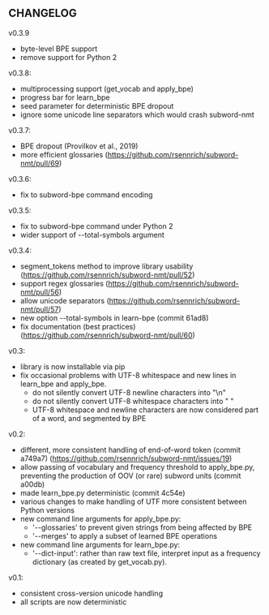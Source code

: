 CHANGELOG
---------
v0.3.9
  - byte-level BPE support
  - remove support for Python 2

v0.3.8:
  - multiprocessing support (get_vocab and apply_bpe)
  - progress bar for learn_bpe
  - seed parameter for deterministic BPE dropout
  - ignore some unicode line separators which would crash subword-nmt

v0.3.7:
  - BPE dropout (Provilkov et al., 2019)
  - more efficient glossaries (https://github.com/rsennrich/subword-nmt/pull/69)

v0.3.6:
  - fix to subword-bpe command encoding

v0.3.5:
  - fix to subword-bpe command under Python 2
  - wider support of --total-symbols argument

v0.3.4:
  - segment_tokens method to improve library usability (https://github.com/rsennrich/subword-nmt/pull/52)
  - support regex glossaries (https://github.com/rsennrich/subword-nmt/pull/56)
  - allow unicode separators (https://github.com/rsennrich/subword-nmt/pull/57)
  - new option --total-symbols in learn-bpe (commit 61ad8)
  - fix documentation (best practices) (https://github.com/rsennrich/subword-nmt/pull/60)

v0.3:
 - library is now installable via pip
 - fix occasional problems with UTF-8 whitespace and new lines in learn_bpe and apply_bpe.
   - do not silently convert UTF-8 newline characters into "\n"
   - do not silently convert UTF-8 whitespace characters into " "
   - UTF-8 whitespace and newline characters are now considered part of a word, and segmented by BPE

v0.2:
 - different, more consistent handling of end-of-word token (commit a749a7) (https://github.com/rsennrich/subword-nmt/issues/19)
 - allow passing of vocabulary and frequency threshold to apply_bpe.py, preventing the production of OOV (or rare) subword units (commit a00db)
 - made learn_bpe.py deterministic (commit 4c54e)
 - various changes to make handling of UTF more consistent between Python versions
 - new command line arguments for apply_bpe.py:
   - '--glossaries' to prevent given strings from being affected by BPE
   - '--merges' to apply a subset of learned BPE operations
 - new command line arguments for learn_bpe.py:
   - '--dict-input': rather than raw text file, interpret input as a frequency dictionary (as created by get_vocab.py).


v0.1:
 - consistent cross-version unicode handling
 - all scripts are now deterministic
